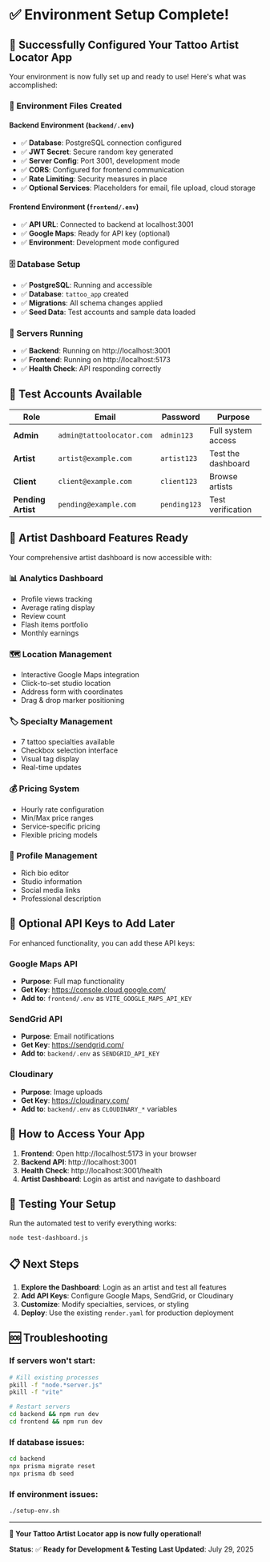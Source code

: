 # ✅ Environment Setup Complete!

## 🎉 Successfully Configured Your Tattoo Artist Locator App

Your environment is now fully set up and ready to use! Here's what was accomplished:

### 🔧 Environment Files Created

#### Backend Environment (`backend/.env`)
- ✅ **Database**: PostgreSQL connection configured
- ✅ **JWT Secret**: Secure random key generated
- ✅ **Server Config**: Port 3001, development mode
- ✅ **CORS**: Configured for frontend communication
- ✅ **Rate Limiting**: Security measures in place
- ✅ **Optional Services**: Placeholders for email, file upload, cloud storage

#### Frontend Environment (`frontend/.env`)
- ✅ **API URL**: Connected to backend at localhost:3001
- ✅ **Google Maps**: Ready for API key (optional)
- ✅ **Environment**: Development mode configured

### 🗄️ Database Setup
- ✅ **PostgreSQL**: Running and accessible
- ✅ **Database**: `tattoo_app` created
- ✅ **Migrations**: All schema changes applied
- ✅ **Seed Data**: Test accounts and sample data loaded

### 🚀 Servers Running
- ✅ **Backend**: Running on http://localhost:3001
- ✅ **Frontend**: Running on http://localhost:5173
- ✅ **Health Check**: API responding correctly

## 🎯 Test Accounts Available

| Role | Email | Password | Purpose |
|------|-------|----------|---------|
| **Admin** | `admin@tattoolocator.com` | `admin123` | Full system access |
| **Artist** | `artist@example.com` | `artist123` | Test the dashboard |
| **Client** | `client@example.com` | `client123` | Browse artists |
| **Pending Artist** | `pending@example.com` | `pending123` | Test verification |

## 🎨 Artist Dashboard Features Ready

Your comprehensive artist dashboard is now accessible with:

### 📊 Analytics Dashboard
- Profile views tracking
- Average rating display
- Review count
- Flash items portfolio
- Monthly earnings

### 🗺️ Location Management
- Interactive Google Maps integration
- Click-to-set studio location
- Address form with coordinates
- Drag & drop marker positioning

### 🏷️ Specialty Management
- 7 tattoo specialties available
- Checkbox selection interface
- Visual tag display
- Real-time updates

### 💰 Pricing System
- Hourly rate configuration
- Min/Max price ranges
- Service-specific pricing
- Flexible pricing models

### 📝 Profile Management
- Rich bio editor
- Studio information
- Social media links
- Professional description

## 🔑 Optional API Keys to Add Later

For enhanced functionality, you can add these API keys:

### Google Maps API
- **Purpose**: Full map functionality
- **Get Key**: https://console.cloud.google.com/
- **Add to**: `frontend/.env` as `VITE_GOOGLE_MAPS_API_KEY`

### SendGrid API
- **Purpose**: Email notifications
- **Get Key**: https://sendgrid.com/
- **Add to**: `backend/.env` as `SENDGRID_API_KEY`

### Cloudinary
- **Purpose**: Image uploads
- **Get Key**: https://cloudinary.com/
- **Add to**: `backend/.env` as `CLOUDINARY_*` variables

## 🚀 How to Access Your App

1. **Frontend**: Open http://localhost:5173 in your browser
2. **Backend API**: http://localhost:3001
3. **Health Check**: http://localhost:3001/health
4. **Artist Dashboard**: Login as artist and navigate to dashboard

## 🧪 Testing Your Setup

Run the automated test to verify everything works:

```bash
node test-dashboard.js
```

## 📋 Next Steps

1. **Explore the Dashboard**: Login as an artist and test all features
2. **Add API Keys**: Configure Google Maps, SendGrid, or Cloudinary
3. **Customize**: Modify specialties, services, or styling
4. **Deploy**: Use the existing `render.yaml` for production deployment

## 🆘 Troubleshooting

### If servers won't start:
```bash
# Kill existing processes
pkill -f "node.*server.js"
pkill -f "vite"

# Restart servers
cd backend && npm run dev
cd frontend && npm run dev
```

### If database issues:
```bash
cd backend
npx prisma migrate reset
npx prisma db seed
```

### If environment issues:
```bash
./setup-env.sh
```

---

**🎉 Your Tattoo Artist Locator app is now fully operational!**

**Status**: ✅ **Ready for Development & Testing**
**Last Updated**: July 29, 2025 